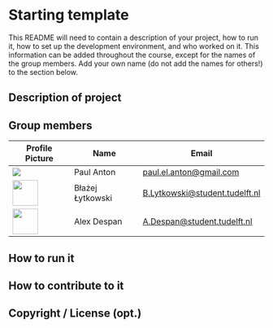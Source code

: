 # Starting template

This README will need to contain a description of your project, how to run it, how to set up the development environment, and who worked on it.
This information can be added throughout the course, except for the names of the group members.
Add your own name (do not add the names for others!) to the section below.

## Description of project

## Group members

| Profile Picture | Name | Email |
|---|---|---|
| ![](https://eu.ui-avatars.com/api/?name=OOPP&length=4&size=50&color=DDD&background=777&font-size=0.325) | Paul Anton | paul.el.anton@gmail.com |
| <img src="https://c-cl.cdn.smule.com/smule-gg-s-sf-bck1/arr/90/5b/556139f8-efc1-4772-94f0-9af537f2093c_1024.jpg" width="50px"> | Błażej Łytkowski | B.Lytkowski@student.tudelft.nl |
| <img src="https://secure.gravatar.com/avatar/7545a20464943af6a394bac6c63ec03d?s=800&d=identicon" width="50px"> | Alex Despan | A.Despan@student.tudelft.nl |

<!-- Instructions (remove once assignment has been completed -->
<!-- - Add (only!) your own name to the table above (use Markdown formatting) -->
<!-- - Mention your *student* email address -->
<!-- - Preferably add a recognizable photo, otherwise add your GitLab photo -->
<!-- - (please make sure the photos have the same size) --> 

## How to run it

## How to contribute to it

## Copyright / License (opt.)
